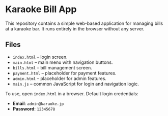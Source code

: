 # Karaoke Bill App

This repository contains a simple web-based application for managing bills at a karaoke bar. It runs entirely in the browser without any server.

## Files
- `index.html` – login screen.
- `main.html` – main menu with navigation buttons.
- `bills.html` – bill management screen.
- `payment.html` – placeholder for payment features.
- `admin.html` – placeholder for admin features.
- `main.js` – common JavaScript for login and navigation logic.

To use, open `index.html` in a browser. Default login credentials:
- **Email**: `admin@karaoke.jp`
- **Password**: `12345678`
